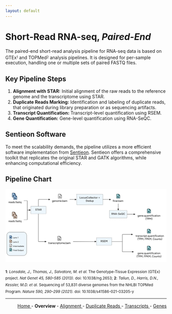 ```yaml
---
layout: default
---
```

# Short-Read RNA-seq, *Paired-End*

The paired-end short-read analysis pipeline for RNA-seq data is based on GTEx<sup><sub>1</sub></sup> and TOPMed<sup><sub>2</sub></sup> analysis pipelines. It is designed for per-sample execution, handling one or multiple sets of paired FASTQ files.

## Key Pipeline Steps

1. **Alignment with STAR:** Initial alignment of the raw reads to the reference genome and the transcriptome using STAR.
2. **Duplicate Reads Marking:** Identification and labeling of duplicate reads, that originated during library preparation or as sequencing artifacts.
3. **Transcript Quantification:** Transcript-level quantification using RSEM.
4. **Gene Quantification:** Gene-level quantification using RNA-SeQC.

## Sentieon Software

To meet the scalability demands, the pipeline utilizes a more efficient software implementation from [Sentieon](https://www.sentieon.com/). Sentieon offers a comprehensive toolkit that replicates the original STAR and GATK algorithms, while enhancing computational efficiency.

## Pipeline Chart

![flow_chart](Flow_Chart_Pipeline.png)

<sub><b>1</b>: *Lonsdale, J., Thomas, J., Salvatore, M. et al.* The Genotype-Tissue Expression (GTEx) project. *Nat Genet 45, 580–585 (2013).* doi: 10.1038/ng.2653; <b>2</b>: *Taliun, D., Harris, D.N., Kessler, M.D. et al.* Sequencing of 53,831 diverse genomes from the NHLBI TOPMed Program. *Nature 590, 290–299 (2021).* doi: 10.1038/s41586-021-03205-y</sub>

---

<!-- This section relies on the html links generated by GitHub Pages 
and will not render correctly in Markdown -->
<div style="text-align: right">
    <a href="/"> Home </a> -
    <a> <b> Overview </b> </a> -
    <a href="1_Alignment.html"> Alignment </a> -
    <a href="2_Duplicate_Reads.html"> Duplicate Reads </a> -
    <a href="3_Transcript_Quantification.html"> Transcripts </a> -
    <a href="4_Gene_Quantification.html"> Genes </a>
</div>
